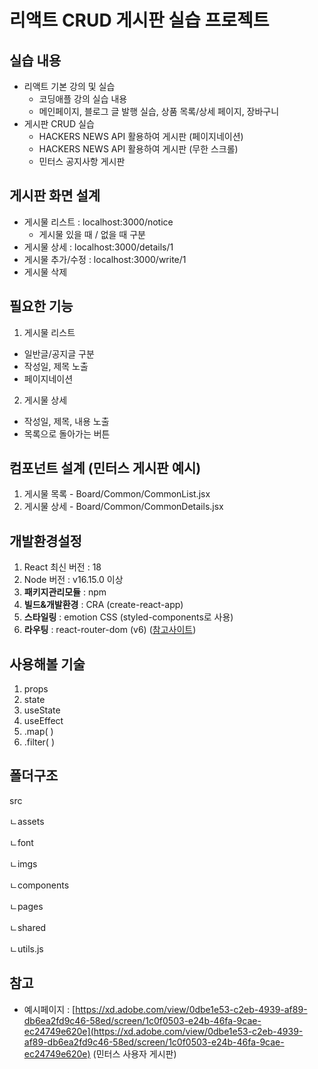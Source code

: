 # 리액트 CRUD 게시판 실습 프로젝트
## 실습 내용
- 리액트 기본 강의 및 실습
  - 코딩애플 강의 실습 내용
  - 메인페이지, 블로그 글 발행 실습, 상품 목록/상세 페이지, 장바구니
- 게시판 CRUD 실습
  - HACKERS NEWS API 활용하여 게시판 (페이지네이션)
  - HACKERS NEWS API 활용하여 게시판 (무한 스크롤)
  - 민터스 공지사항 게시판


## 게시판 화면 설계
- 게시물 리스트 : localhost:3000/notice
  - 게시물 있을 때 / 없을 때 구분
- 게시물 상세 : localhost:3000/details/1
- 게시물 추가/수정 : localhost:3000/write/1
- 게시물 삭제

## 필요한 기능
1. 게시물 리스트
  - 일반글/공지글 구분
  - 작성일, 제목 노출
  - 페이지네이션
2. 게시물 상세
  - 작성일, 제목, 내용 노출
  - 목록으로 돌아가는 버튼

## 컴포넌트 설계 (민터스 게시판 예시)
1. 게시물 목록 - Board/Common/CommonList.jsx
2. 게시물 상세 - Board/Common/CommonDetails.jsx


## 개발환경설정

1. React 최신 버전 : 18
2. Node 버전 : v16.15.0 이상
3. **패키지관리모듈** : npm
4. **빌드&개발환경** : CRA (create-react-app)
5. **스타일링** : emotion CSS (styled-components로 사용)
6. **라우팅** : react-router-dom (v6) ([참고사이트](https://velog.io/@tjdgus0528/React-Router-v6-%EC%A0%95%EB%A6%AC))

## 사용해볼 기술

1. props
2. state
3. useState
4. useEffect
5. .map( )
6. .filter( )

## 폴더구조

src

ㄴassets

ㄴfont

ㄴimgs

ㄴcomponents

ㄴpages

ㄴshared

ㄴutils.js

## 참고

- 예시페이지 : [https://xd.adobe.com/view/0dbe1e53-c2eb-4939-af89-db6ea2fd9c46-58ed/screen/1c0f0503-e24b-46fa-9cae-ec24749e620e](https://xd.adobe.com/view/0dbe1e53-c2eb-4939-af89-db6ea2fd9c46-58ed/screen/1c0f0503-e24b-46fa-9cae-ec24749e620e) (민터스 사용자 게시판)